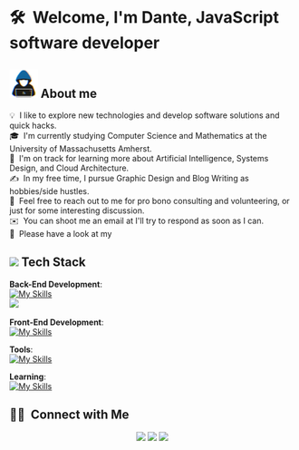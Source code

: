 # 🛠 &nbsp;Welcome, I'm Dante, JavaScript software developer

## <picture><img src = "https://github.com/0xAbdulKhalid/0xAbdulKhalid/raw/main/assets/mdImages/about_me.gif" width = 50px></picture> **About me**

💡 &nbsp;I like to explore new technologies and develop software solutions and quick hacks.\
🎓 &nbsp;I'm currently studying Computer Science and Mathematics at the University of Massachusetts Amherst.\
🌱 &nbsp;I'm on track for learning more about Artificial Intelligence, Systems Design, and Cloud Architecture.\
✍️ &nbsp;In my free time, I pursue Graphic Design and Blog Writing as hobbies/side hustles.\
💬 &nbsp;Feel free to reach out to me for pro bono consulting and volunteering, or just for some interesting discussion.\
✉️ &nbsp;You can shoot me an email at I'll try to respond as soon as I can.\
📄 &nbsp;Please have a look at my 

## <img src="https://media2.giphy.com/media/QssGEmpkyEOhBCb7e1/giphy.gif?cid=ecf05e47a0n3gi1bfqntqmob8g9aid1oyj2wr3ds3mg700bl&rid=giphy.gif" width ="25"><b> Tech Stack</b>

**Back-End Development**:      
[![My Skills](https://skillicons.dev/icons?i=nodejs,mongo,mysql)](https://skillicons.dev)    
![](https://dessinstudio.com/assets/images/logos/adobe_campaign.png)

**Front-End Development**:      
[![My Skills](https://skillicons.dev/icons?i=html,css,js,ts,angular,react,bootstrap)](https://skillicons.dev)    

**Tools**:      
[![My Skills](https://skillicons.dev/icons?i=git,github,vscode,npm,wordpress,powershell,ai,ps)](https://skillicons.dev)    

**Learning**:       
  [![My Skills](https://skillicons.dev/icons?i=linux)](https://skillicons.dev)      

## 🤝🏻 &nbsp;Connect with Me

<p align="center">
<a href="https://dessinstudio.com"><img src="https://img.shields.io/badge/-portfolio-3423A6?style=flat&logo=Google-Chrome&logoColor=white"/></a>
<a href="https://www.linkedin.com/in/dante-martinez/"><img src="https://img.shields.io/badge/-Dante%20Martinez-0077B5?style=flat&logo=Linkedin&logoColor=white"/></a>
<a href="mailto:dedisainer@gmail.com"><img src="https://img.shields.io/badge/-dedisainer@gmail.com-D14836?style=flat&logo=Gmail&logoColor=white"/></a>



